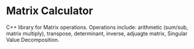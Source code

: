 # Matrix Calculator
C++ library for Matrix operations.
Operations include: arithmetic (sum/sub, matrix multiply), transpose, determinant, inverse, adjuagte matrix, Singular Value Decomposition.
